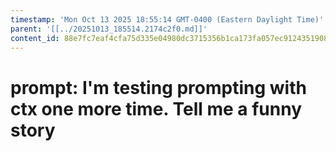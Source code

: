 ```yaml
---
timestamp: 'Mon Oct 13 2025 18:55:14 GMT-0400 (Eastern Daylight Time)'
parent: '[[../20251013_185514.2174c2f0.md]]'
content_id: 88e7fc7eaf4cfa75d335e04980dc3715356b1ca173fa057ec9124351908da51b
---
```


# prompt: I'm testing prompting with ctx one more time.  Tell me a funny story
